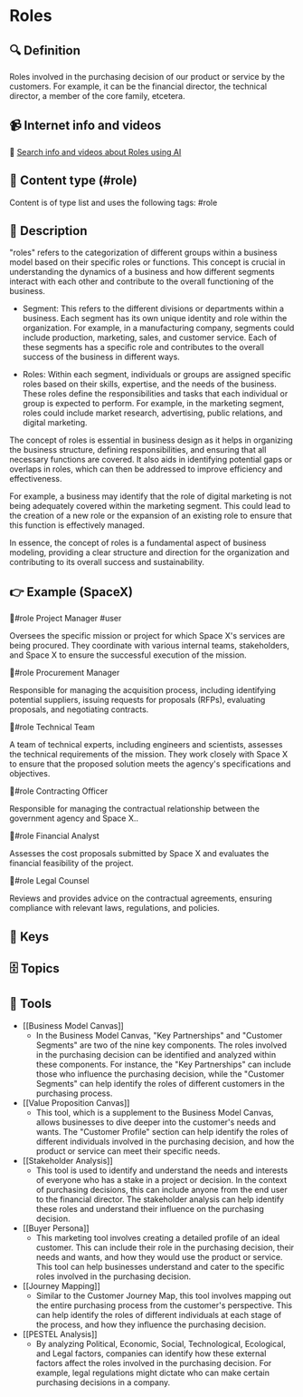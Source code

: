 
# Roles


## 🔍 Definition
Roles involved in the purchasing decision of our product or service by the customers. For example, it can be the financial director, the technical director, a member of the core family, etcetera.


## 📹 Internet info and videos
🤖 [Search info and videos about Roles using AI](https://www.perplexity.ai/search?q=videos+about+Roles:+Roles+involved+in+the+purchasing+decision+of+our+product+or+service+by+the+customers.+For+example,+it+can+be+the+financial+director,+the+technical+director,+a+family+member,+etcetera.
)

## 📰 Content type (#role)
Content is of type list and uses the following tags: #role


## 📖 Description
"roles" refers to the categorization of different groups within a business model based on their specific roles or functions. This concept is crucial in understanding the dynamics of a business and how different segments interact with each other and contribute to the overall functioning of the business.

- Segment: This refers to the different divisions or departments within a business. Each segment has its own unique identity and role within the organization. For example, in a manufacturing company, segments could include production, marketing, sales, and customer service. Each of these segments has a specific role and contributes to the overall success of the business in different ways.

- Roles: Within each segment, individuals or groups are assigned specific roles based on their skills, expertise, and the needs of the business. These roles define the responsibilities and tasks that each individual or group is expected to perform. For example, in the marketing segment, roles could include market research, advertising, public relations, and digital marketing.

The concept of roles is essential in business design as it helps in organizing the business structure, defining responsibilities, and ensuring that all necessary functions are covered. It also aids in identifying potential gaps or overlaps in roles, which can then be addressed to improve efficiency and effectiveness.

For example, a business may identify that the role of digital marketing is not being adequately covered within the marketing segment. This could lead to the creation of a new role or the expansion of an existing role to ensure that this function is effectively managed.

In essence, the concept of roles is a fundamental aspect of business modeling, providing a clear structure and direction for the organization and contributing to its overall success and sustainability.

## 👉 Example (SpaceX)

🎩#role Project Manager #user

Oversees the specific mission or project for which Space X's services are being procured. They coordinate with various internal teams, stakeholders, and Space X to ensure the successful execution of the mission.

🎩#role Procurement Manager

Responsible for managing the acquisition process, including identifying potential suppliers, issuing requests for proposals (RFPs), evaluating proposals, and negotiating contracts.

🎩#role Technical Team

A team of technical experts, including engineers and scientists, assesses the technical requirements of the mission. They work closely with Space X to ensure that the proposed solution meets the agency's specifications and objectives.

🎩#role Contracting Officer

Responsible for managing the contractual relationship between the government agency and Space X..

🎩#role Financial Analyst

Assesses the cost proposals submitted by Space X and evaluates the financial feasibility of the project.

🎩#role Legal Counsel

Reviews and provides advice on the contractual agreements, ensuring compliance with relevant laws, regulations, and policies.


## 🔑 Keys



## 🗄️ Topics


## 🧰 Tools
- [[Business Model Canvas]]
  - In the Business Model Canvas, "Key Partnerships" and "Customer Segments" are two of the nine key components. The roles involved in the purchasing decision can be identified and analyzed within these components. For instance, the "Key Partnerships" can include those who influence the purchasing decision, while the "Customer Segments" can help identify the roles of different customers in the purchasing process.
- [[Value Proposition Canvas]]
  - This tool, which is a supplement to the Business Model Canvas, allows businesses to dive deeper into the customer's needs and wants. The "Customer Profile" section can help identify the roles of different individuals involved in the purchasing decision, and how the product or service can meet their specific needs.
- [[Stakeholder Analysis]]
  - This tool is used to identify and understand the needs and interests of everyone who has a stake in a project or decision. In the context of purchasing decisions, this can include anyone from the end user to the financial director. The stakeholder analysis can help identify these roles and understand their influence on the purchasing decision.
- [[Buyer Persona]]
  - This marketing tool involves creating a detailed profile of an ideal customer. This can include their role in the purchasing decision, their needs and wants, and how they would use the product or service. This tool can help businesses understand and cater to the specific roles involved in the purchasing decision.
- [[Journey Mapping]]
  - Similar to the Customer Journey Map, this tool involves mapping out the entire purchasing process from the customer's perspective. This can help identify the roles of different individuals at each stage of the process, and how they influence the purchasing decision.
- [[PESTEL Analysis]]
  - By analyzing Political, Economic, Social, Technological, Ecological, and Legal factors, companies can identify how these external factors affect the roles involved in the purchasing decision. For example, legal regulations might dictate who can make certain purchasing decisions in a company.
